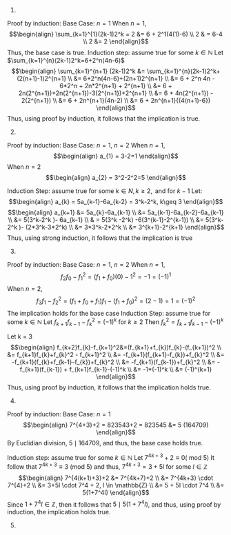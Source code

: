 1.
Proof by induction:
Base Case: $n = 1$
When $n=1$, 
$$\begin{align}
\sum_{k=1}^{1}(2k-1)2^k = 2 &=  6 + 2^1(4(1)-6) \\
2 & =  6-4 \\
2 &= 2
\end{align}$$
Thus, the base case is true.
Induction step:  assume true for some $k \in \mathbb{N}$
Let $\sum_{k=1}^{n}(2k-1)2^k=6+2^n(4n-6)$
$$\begin{align}
\sum_{k=1}^{n+1} (2k-1)2^k &= \sum_{k=1}^{n}(2k-1)2^k+(2(n+1)-1)2^{n+1} \\
&= 6+2^n(4n-6)+(2n+1)2^{n+1} \\
&= 6 + 2^n 4n - 6*2^n + 2n*2^{n+1} + 2^{n+1} \\
&= 6 + 2n(2^{n+1})+2n(2^{n+1})-3(2^{n+1})+2^{n+1} \\
&= 6 + 4n(2^{n+1}) - 2(2^{n+1}) \\
&= 6 + 2n^{n+1}(4n-2) \\
&= 6 + 2n^{n+1}{(4(n+1)-6})
\end{align}$$
Thus, using proof by induction, it follows that the implication is true.

2.
Proof by induction:
Base Case: $n = 1$, $n = 2$
When $n = 1$,
$$\begin{align}
a_{1} = 3-2=1
\end{align}$$
When $n = 2$
$$\begin{align}
a_{2} = 3^2-2^2=5
\end{align}$$

Induction Step: assume true for some $k \in N, k \geq2,  \text{ and for } k-1$
Let:
$$\begin{align}
a_{k} = 5a_{k-1}-6a_{k-2} = 3^k-2^k, k\geq 3
\end{align}$$
$$\begin{align}
a_{k+1} &= 5a_{k}-6a_{k-1} \\
&= 5a_{k-1}-6a_{k-2}-6a_{k-1} \\
&= 5(3^k-2^k )- 6a_{k-1} \\
& = 5(3^k -2^k) -6(3^{k-1}-2^{k-1}) \\
&= 5(3^k-2^k )- (2*3^k-3*2^k) \\
&= 3*3^k-2*2^k \\
&= 3^{k+1}-2^{k+1}
\end{align}$$
Thus, using strong induction, it follows that the implication is true

3.
Proof by induction:
Base Case: $n = 1$, $n = 2$
When $n=1$, 
$$f_{2}f_{0}-f_{1}^2= (f_{1}+f_{0})(0)-1^2=-1=(-1)^1$$
When $n =2$,  
$$f_{3}f_{1}-f_{2}^2=(f_{1}+f_{0}+f_{1})f_{1}-(f_{1}+f_{0})^2=(2-1)=1=(-1)^2$$
The implication holds for the base case
Induction Step: assume true for some $k \in \mathbb{N}$
Let $f_{k+1}f_{k-1}-f^2_{k}=(-1)^k$ for $k \geq 2$
Then $f_{k}^2=f_{k+1}f_{k-1}-(-1)^k$

Let k = 3
$$\begin{align}
f_{k+2}f_{k}-f_{k+1}^2&=(f_{k+1}+f_{k})f_{k}-(f_{k+1})^2 \\
&= f_{k+1}f_{k}+f_{k}^2 - f_{k+1}^2 \\
&= -f_{k+1}(f_{k+1}-f_{k})+f_{k}^2 \\
&= -f_{k+1}(f_{k}+f_{k-1}-f_{k})+f_{k}^2 \\
&= -f_{k+1}(f_{k-1})+f_{k}^2 \\
&= -f_{k+1}(f_{k-1}) + f_{k+1}f_{k-1}-(-1)^k \\
&= -1*(-1)^k \\
&= (-1)^{k+1}
\end{align}$$
Thus, using proof by induction, it follows that the implication holds true.

4.
Proof by induction:
Base Case: $n = 1$
$$\begin{align}
7^{4+3}+2 = 823543+2 = 823545
&= 5 (164709)
\end{align}$$
By Euclidian division, $5 \mid 164709$, and thus, the base case holds true.

Induction step: assume true for some $k \in \mathbb{N}$
Let $7^{4k+3}+2 \equiv 0 ( \text{ mod 5})$
It follow that $7^{4k+3} \equiv 3 \text{ (mod 5) }$
and thus, $7^{4k+3}=3+5l$ for some $l \in \mathbb{Z}$
$$\begin{align}
7^{4(k+1)+3}+2 &= 7^{4k+7}+2 \\
&= 7^{4k+3} \cdot 7^{4}+2 \\
&= 3+5l \cdot  7^4 + 2, l \in \mathbb{Z} \\
&= 5 + 5l \cdot 7^4 \\
&= 5(1+7^4l)
\end{align}$$
Since $1+7^4l \in \mathbb{Z}$, then it follows that $5 \mid 5(1+7^4l)$, and thus, using proof by induction, the implication holds true.

5.

